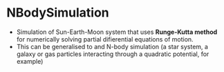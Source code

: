 # NBodySimulation #
* Simulation of Sun-Earth-Moon system that uses __Runge-Kutta method__ for numerically solving partial difierential equations of motion. 
* This can be  generalised to and N-body simulation (a star system, a galaxy or gas particles interacting through a quadratic potential, for example)

